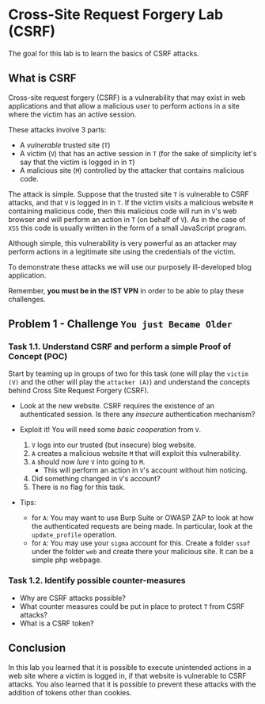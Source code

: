 # Cross-Site Request Forgery Lab (CSRF)

The goal for this lab is to learn the basics of CSRF attacks.

## What is CSRF

Cross-site request forgery (CSRF) is a vulnerability that may exist in web applications and that allow a malicious user to perform actions in a site where the victim has an active session.

These attacks involve 3 parts:

* A _vulnerable_ trusted site (`T`)
* A victim (`V`) that has an active session in `T` (for the sake of simplicity let's say that the victim is logged in in `T`)
* A malicious site (`M`) controlled by the attacker that contains malicious code.

The attack is simple. Suppose that the trusted site `T` is vulnerable to CSRF attacks, and that `V` is logged in in `T`. If the victim visits a malicious website `M` containing malicious code, then this malicious code will run in `V`'s web browser and will perform an action in `T` (on behalf of `V`). As in the case of `XSS` this code is usually written in the form of a small JavaScript program.

Although simple, this vulnerability is very powerful as an attacker may perform actions in a legitimate site using the credentials of the victim.

To demonstrate these attacks we will use our purposely ill-developed blog application.

Remember, __you must be in the IST VPN__ in order to be able to play these challenges.

## Problem 1 - Challenge `You just Became Older`

### Task 1.1. Understand CSRF and perform a simple Proof of Concept (POC)

Start by teaming up in groups of two for this task (one will play the `victim (V)` and the other will play the `attacker (A)`) and understand the concepts behind Cross Site Request Forgery (CSRF).

* Look at the new website. CSRF requires the existence of an authenticated session. Is there any _insecure_ authentication mechanism?
* Exploit it! You will need some _basic cooperation_ from `V`.

    1. `V` logs into our trusted (but insecure) blog website.
    2. `A` creates a malicious website `M` that will exploit this vulnerability.
    3. `A` should now _lure_ `V` into going to `M`.
        * This will perform an action in `V`'s account without him noticing.
    4. Did something changed in `V`'s account?
    5. There is no flag for this task.

* Tips:
  * for `A`: You may want to use Burp Suite or OWASP ZAP to look at how the authenticated requests are being made. In particular, look at the `update_profile` operation.
  * for `A`: You may use your `sigma` account for this. Create a folder `ssof` under the folder `web` and create there your malicious site. It can be a simple php webpage.

### Task 1.2. Identify possible counter-measures

* Why are CSRF attacks possible?
* What counter measures could be put in place to protect `T` from CSRF attacks?
* What is a CSRF token?

## Conclusion

In this lab you learned that it is possible to execute unintended actions in a web site where a victim is logged in, if that website is vulnerable to CSRF attacks. You also learned that it is possible to prevent these attacks with the addition of tokens other than cookies.
